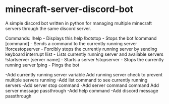 # minecraft-server-discord-bot

A simple discord bot written in python for managing multiple minecraft servers through the same discord server. 

Commands:
!help - Displays this help
!botstop - Stops the bot
!command [command] - Sends a command to the currently running server
!forcestopserver - Forcibly stops the currently running server by sending keyboard interrupt
!list - Lists currently running server and available servers
!startserver [server name] - Starts a server
!stopserver - Stops the currently running server
!ping - Pings the bot

-Add currently running server variable
Add running server check to prevent multiple servers running
-Add list command to see currently running servers
-Add server stop command
-Add server command command
Add server message passthrough
-Add help command
-Add discord message passthrough